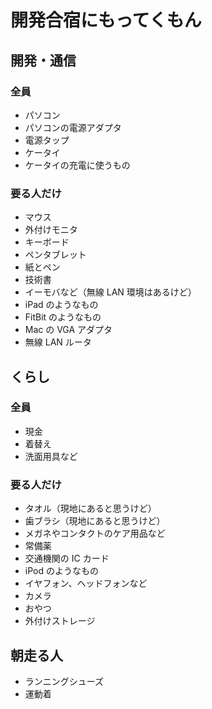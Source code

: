 # 開発合宿にもってくもん

## 開発・通信

### 全員

* パソコン
* パソコンの電源アダプタ
* 電源タップ
* ケータイ
* ケータイの充電に使うもの

### 要る人だけ

* マウス
* 外付けモニタ
* キーボード
* ペンタブレット
* 紙とペン
* 技術書
* イーモバなど（無線 LAN 環境はあるけど）
* iPad のようなもの
* FitBit のようなもの
* Mac の VGA アダプタ
* 無線 LAN ルータ

## くらし

### 全員

* 現金
* 着替え
* 洗面用具など

### 要る人だけ

* タオル（現地にあると思うけど）
* 歯ブラシ（現地にあると思うけど）
* メガネやコンタクトのケア用品など
* 常備薬
* 交通機関の IC カード
* iPod のようなもの
* イヤフォン、ヘッドフォンなど
* カメラ
* おやつ
* 外付けストレージ

## 朝走る人

* ランニングシューズ
* 運動着

